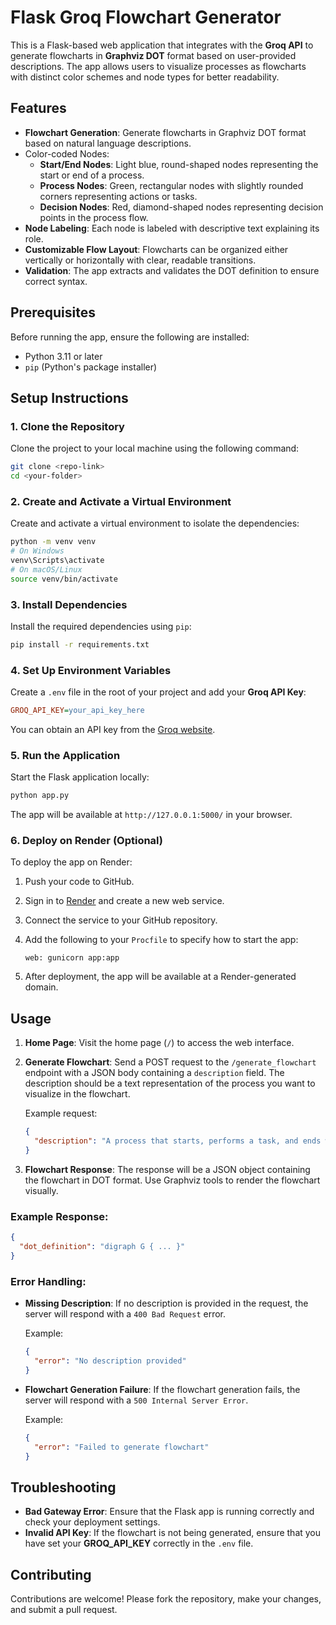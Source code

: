 # Flask Groq Flowchart Generator

This is a Flask-based web application that integrates with the **Groq API** to generate flowcharts in **Graphviz DOT** format based on user-provided descriptions. The app allows users to visualize processes as flowcharts with distinct color schemes and node types for better readability.

## Features

- **Flowchart Generation**: Generate flowcharts in Graphviz DOT format based on natural language descriptions.
- Color-coded Nodes:
  - **Start/End Nodes**: Light blue, round-shaped nodes representing the start or end of a process.
  - **Process Nodes**: Green, rectangular nodes with slightly rounded corners representing actions or tasks.
  - **Decision Nodes**: Red, diamond-shaped nodes representing decision points in the process flow.
- **Node Labeling**: Each node is labeled with descriptive text explaining its role.
- **Customizable Flow Layout**: Flowcharts can be organized either vertically or horizontally with clear, readable transitions.
- **Validation**: The app extracts and validates the DOT definition to ensure correct syntax.

## Prerequisites

Before running the app, ensure the following are installed:

- Python 3.11 or later
- `pip` (Python's package installer)

## Setup Instructions

### 1. Clone the Repository

Clone the project to your local machine using the following command:

```bash
git clone <repo-link>
cd <your-folder>
```

### 2. Create and Activate a Virtual Environment

Create and activate a virtual environment to isolate the dependencies:

```bash
python -m venv venv
# On Windows
venv\Scripts\activate
# On macOS/Linux
source venv/bin/activate
```

### 3. Install Dependencies

Install the required dependencies using `pip`:

```bash
pip install -r requirements.txt
```

### 4. Set Up Environment Variables

Create a `.env` file in the root of your project and add your **Groq API Key**:

```ini
GROQ_API_KEY=your_api_key_here
```

You can obtain an API key from the [Groq website](https://groq.com/).

### 5. Run the Application

Start the Flask application locally:

```bash
python app.py
```

The app will be available at `http://127.0.0.1:5000/` in your browser.

### 6. Deploy on Render (Optional)

To deploy the app on Render:

1. Push your code to GitHub.
2. Sign in to [Render](https://render.com) and create a new web service.
3. Connect the service to your GitHub repository.
4. Add the following to your `Procfile` to specify how to start the app:

    ```plaintext
    web: gunicorn app:app
    ```

5. After deployment, the app will be available at a Render-generated domain.

## Usage

1. **Home Page**: Visit the home page (`/`) to access the web interface.
2. **Generate Flowchart**: Send a POST request to the `/generate_flowchart` endpoint with a JSON body containing a `description` field. The description should be a text representation of the process you want to visualize in the flowchart.
   
   Example request:
   
   ```json
   {
     "description": "A process that starts, performs a task, and ends with a decision."
   }
   ```

3. **Flowchart Response**: The response will be a JSON object containing the flowchart in DOT format. Use Graphviz tools to render the flowchart visually.

### Example Response:

```json
{
  "dot_definition": "digraph G { ... }"
}
```

### Error Handling:

- **Missing Description**: If no description is provided in the request, the server will respond with a `400 Bad Request` error.
  
  Example:

  ```json
  {
    "error": "No description provided"
  }
  ```

- **Flowchart Generation Failure**: If the flowchart generation fails, the server will respond with a `500 Internal Server Error`.
  
  Example:

  ```json
  {
    "error": "Failed to generate flowchart"
  }
  ```

## Troubleshooting

- **Bad Gateway Error**: Ensure that the Flask app is running correctly and check your deployment settings.
- **Invalid API Key**: If the flowchart is not being generated, ensure that you have set your **GROQ_API_KEY** correctly in the `.env` file.

## Contributing

Contributions are welcome! Please fork the repository, make your changes, and submit a pull request.
